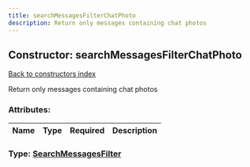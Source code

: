 ```yaml
---
title: searchMessagesFilterChatPhoto
description: Return only messages containing chat photos
---
```

## Constructor: searchMessagesFilterChatPhoto  
[Back to constructors index](index.md)



Return only messages containing chat photos

### Attributes:

| Name     |    Type       | Required | Description |
|----------|---------------|----------|-------------|



### Type: [SearchMessagesFilter](../types/SearchMessagesFilter.md)


